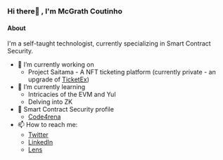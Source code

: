 ### Hi there👋 , I'm McGrath Coutinho

#### About
I'm a self-taught technologist, currently specializing in Smart Contract Security.  


- 🔭 I’m currently working on
  - Project Saitama - A NFT ticketing platform (currently private - an upgrade of [TicketEx](https://github.com/mcgrathcoutinho/ticket-ex))
- 🌱 I’m currently learning
  - Intricacies of the EVM and Yul
  - Delving into ZK
- 📝 Smart Contract Security profile 
  - [Code4rena](https://code4rena.com/@MrPotatoMagic) 
- 📫 How to reach me:
  - [Twitter](https://twitter.com/McgrathCoutinho)
  - [LinkedIn](https://www.linkedin.com/in/mcgrathcoutinho/)
  - [Lens](https://www.lensfrens.xyz/mcgrathcoutinho.lens)

